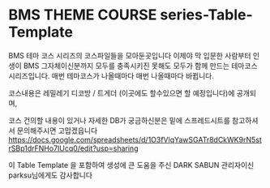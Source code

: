 # BMS THEME COURSE series-Table-Template

BMS 테마 코스 시리즈의 코스파일들을 모아둔곳입니다
이제야 막 입문한 사람부터 인생이 BMS 그자체이신분까지 모두를 충족시키진 못해도
모두가 함께 만드는 테마코스시리즈입니다.
매번 테마코스가 나올때마다 매번 나올때마다 바뀝니다.

코스내용은 레밀레기 디코방 / 트게더 (이곳에도 할수있으면 할 예정입니다)에 공개되며,

코스 건의할 내용이 있거나 자세한 DB가 궁금하신분은 밑에 스프레드시트를 참고하셔서 문의해주시면 고맙겠읍니다
https://docs.google.com/spreadsheets/d/1O3fVlqYawSGATr8dCkWK9rN5strSBp1drFNHo7IUcq0/edit?usp=sharing








이 Table Template 을 포함하여 생성에 큰 도움을 주신 DARK SABUN 관리자이신 parksu님에게도 감사합니다


